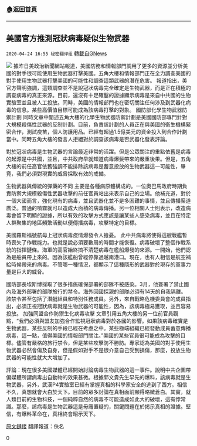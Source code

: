 ###  [:house:返回首頁](https://github.com/ourhimalayas/txt)
---

## 美國官方推測冠狀病毒疑似生物武器
`2020-04-24 16:55 秘密翻译组` [轉載自GNews](https://gnews.org/zh-hant/183722/)

![](https://s3.amazonaws.com/gnews-media-offload/wp-content/uploads/2020/04/24165137/%E7%BE%8E%E5%9B%BD%E5%AE%98%E6%96%B9%E6%8E%A8%E6%B5%8B%E5%86%A0%E7%8A%B6%E7%97%85%E6%AF%92%E7%96%91%E4%BC%BC%E7%94%9F%E7%89%A9%E6%AD%A6%E5%99%A8.jpg)
據昨日美政治新聞網站報道，美國防務和情報部門調用了更多的資源並分析美國的對手很可能使用生物武器打擊美國。五角大樓和情報部門正在全力調查美國的對手使用生物武器打擊美國的可能性和調查這類武器的潛在危害。
報道指出，美官方聲明強調，這類調查並不是說冠狀病毒完全確定是生物武器，而是正在積極的調查病毒的真正來源。目前，還沒有十足確鑿的證據顯示病毒是來自中共國的生物實驗室並且被人工投放。同時，美國的情報部門也在密切關注任何涉及到武器化病毒的信息。某些高價值目標可能成為該病毒打擊的對象。
國防部化學生物武器防禦計劃
同時文章中闡述五角大樓的化學生物武器防禦計劃是美國國防部專門針對大規模殺傷性武器的反制計劃。目前，負責該計劃的人員正在與美國的衛生機構緊密合作，測試疫苗，個人防護用品。已經有超過1.5億美元的資金投入到合作計劃當中。同時五角大樓的發言人拒絕對於調查該病毒是否武器化發表評論。

對於冠狀病毒是生物武器的言論最近非常的活躍。但是公眾關注的重點依舊是病毒的起源是中共國，並且，中共政府早就知道病毒爆髮帶來的嚴重後果。但是，五角大樓的前任高官依舊強調不能排除該病毒是蓄意投放的生物武器這一可能性，畢竟，我們必須對現實的威脅採取有效的戒備。

生物武器與傳統的彈藥的不同
主要是各種病原體構成的。一位奧巴馬政府時期負責防禦大規模殺傷性武器攻擊的前任官員站出來表示自己的立場。他補充道，對於一個大國而言，強化現有的病毒，並且武器化並不是多困難的事情，並且傳播渠道廣泛。普通的噴霧就可以造成大面積的病毒傳播。另一位相關人士則表示，改造病毒會留下明顯的證據，所以有效的攻擊方式應該是讓某些人感染病毒，並且在特定人群聚集的地區頻繁活動以便傳播病毒，攻擊特定的目標。

美國羅斯福號航母上冠狀病毒疫情爆發令人擔憂。
此中共病毒將使得這艘戰艦暫時喪失了作戰能力。也就是說必須要數周的時間才能恢復。病毒破壞了整個作戰系統的指揮鏈條。海軍的高官始終搞不清楚病毒在艦船爆發的來源。一開始，他們認為是船員帶上來的。因為該艦船曾經停靠過越南港口。現在，也有人相信是航空補給時候帶來的病毒。不管哪一種情況，都顯示了這種隱形的武器對於現存的軍事力量是巨大的威脅。

國防部長埃斯博採取了很多措施確保部署的部隊不被感染。3月，他簽署了禁止國內及海外部署的部隊旅行的禁令。海外回國探親的部隊必須有14天的自我隔離。該禁令甚至包括了潛艇組員和特別任務成員。另外，來自戰略危機委員會的成員指出，必須正視冠狀病毒就是生物武器的可能性，因為，該病毒極易獲取，並且容易投放。
加強同盟合作防禦生化病毒攻擊
文章引用五角大樓的另一位前官員觀點，“我們必須與盟友加強合作監視冠狀病毒對於各國的影響。如果該病毒確實是生物武器，某些反制的手段已經在考慮之中。某些極端組織已經發動成員蓄意傳播病毒，這一點，值得美國的情報部門關注。”美國的某些官員很可能成為攻擊的目標。儘管有嚴格的旅行禁令，但是某些攻擊防不勝防。專家認為美國的對手使用生物武器必然會傷及自身，但是假如對手不是很介意自己受到損傷，那麼，投放生物武器的可能性就大大增加了。

評論：現在很多美國媒體已經開始討論病毒生物武器的這一事件。說明中共企圖帶偏媒體所謂病毒出自動物的效果甚微。根據郭文貴先生早先的爆料，該病毒就是生物武器，另外，武漢P4實驗室已經有掌握真相的科學家安全的逃到了西方。相信不久，真想就會大白於天下。目前的眾多討論在真相面前顯得略微蒼白。其實，就人類目前的生物科技，一個純粹自然的病毒不可能造成如此大的破壞，這有悖常識。那麼，該病毒是生物武器這是毋庸置疑的，關鍵問題在於揭示真相的證據。堅信，有爆料革命在，真相終會昭示天下。

[原文鏈接](https://www.politico.com/news/2020/04/23/coronavirus-bioweapon-threat-205192)
翻譯報道：佚名

0
